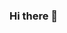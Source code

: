 ### Hi there 👋

<!--
**inaraDev/inaraDev** is a ✨ _special_ ✨ repository because its `README.md` (this file) appears on your GitHub profile.

Olá eu sou a Inara

- 🔭 I’m currently working on ...
- 🌱 I’m currently learning ...
- 👯 I’m looking to collaborate on ...
- 🤔 I’m looking for help with ...
- 💬 Ask me about ...
- 📫 How to reach me: ...
- 😄 Pronouns: ...
- ⚡ Fun fact: ...
-->
